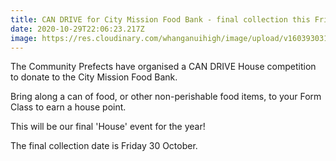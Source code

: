 ```yaml
---
title: CAN DRIVE for City Mission Food Bank - final collection this Friday
date: 2020-10-29T22:06:23.217Z
image: https://res.cloudinary.com/whanganuihigh/image/upload/v1603930316/Events/City_Mission_Food_Bank.png
---
```

The Community Prefects have organised a CAN DRIVE House competition to donate to the City Mission Food Bank. 

Bring along a can of food, or other non-perishable food items, to your Form Class to earn a house point. 

This will be our final 'House' event for the year!

The final collection date is Friday 30 October.
